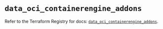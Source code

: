 # `data_oci_containerengine_addons`

Refer to the Terraform Registry for docs: [`data_oci_containerengine_addons`](https://registry.terraform.io/providers/oracle/oci/6.37.0/docs/data-sources/containerengine_addons).
